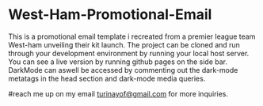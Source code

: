 # West-Ham-Promotional-Email
This is a promotional email template i recreated from a premier league team West-ham unveiling their kit launch.
The project can be cloned and run through your development environment by running your local host server.
You can see a live version by running github pages on the side bar.
DarkMode can aswell be accessed by commenting out the dark-mode metatags in the head section and dark-mode media queries.

#reach me up on my email turinayof@gmail.com for more inquiries.



